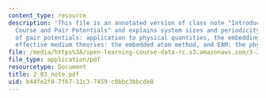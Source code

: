 ```yaml
---
content_type: resource
description: 'This file is an annotated version of class note "Introduction to the
  Course and Pair Potentials" and explains system sizes and periodicity, limitations
  of pair potentials: application to physical quantities, the embedding function,
  effective medium theories: the embedded atom method, and EAM: the physical concept.'
file: /media/https%3A/open-learning-course-data-rc.s3.amazonaws.com/3-320-atomistic-computer-modeling-of-materials-sma-5107-spring-2005/b44fe2f07f6711c37459c0bbc3bbcde8_2_03_note.pdf
file_type: application/pdf
resourcetype: Document
title: 2_03_note.pdf
uid: b44fe2f0-7f67-11c3-7459-c0bbc3bbcde8
---
```

